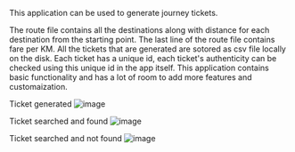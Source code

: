 This application can be used to generate journey tickets.

The route file contains all the destinations along with distance for each destination from the starting point. The last line of the route file contains fare per KM.
All the tickets that are generated are sotored as csv file locally on the disk.
Each ticket has a unique id, each ticket's authenticity can be checked using this unique id in the app itself.
This application contains basic functionality and has a lot of room to add more features and customaization.

Ticket generated
![image](https://github.com/imkprakash/bus-ticket-generator/assets/76038244/6d4728d5-fc60-44dd-8c08-e63aeef9918f)





Ticket searched and found
![image](https://github.com/imkprakash/bus-ticket-generator/assets/76038244/eed0fb74-64ef-4e9a-bba3-d7743a8604b6)





Ticket searched and not found
![image](https://github.com/imkprakash/bus-ticket-generator/assets/76038244/119c943d-fff1-4e5c-a251-fbaf5aaffa12)

